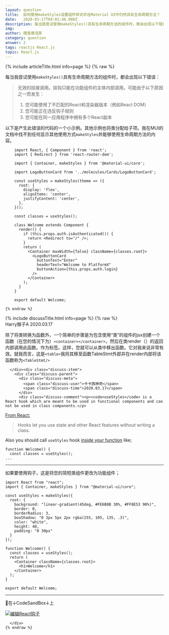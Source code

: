 ```yaml
---
layout: question
title:  如何使用makeStyles设置组件样式并在Material UI中仍然具有生命周期方法？
date:   2020-03-17T04:01:46.000Z
description: 每当我尝试使用makeStyles()具有生命周期方法的组件时，都会出现以下错误：  无效的挂接调用。挂钩只能在功能组件的主体内部调用。可能由于以下...
img: 
author: 理查德泡芙
category: question
answer: 2
tags: reactjs React.js
topic: React.js
---
```

<div class="article-root">
  <div class="article">
    {% include articleTitle.html info=page %}
    {% raw %}
    <div class="article-content"><p><font style="vertical-align: inherit;"><font style="vertical-align: inherit;">每当我尝试使用</font></font><code>makeStyles()</code><font style="vertical-align: inherit;"><font style="vertical-align: inherit;">具有生命周期方法的组件</font><font style="vertical-align: inherit;">时，都会出现以下错误</font><font style="vertical-align: inherit;">：</font></font></p>

<blockquote>
  <p><font style="vertical-align: inherit;"><font style="vertical-align: inherit;">无效的挂接调用。</font><font style="vertical-align: inherit;">挂钩只能在功能组件的主体内部调用。</font><font style="vertical-align: inherit;">可能由于以下原因之一而发生：</font></font></p>
  
  <ol>
  <li><font style="vertical-align: inherit;"><font style="vertical-align: inherit;">您可能使用了不匹配的React和渲染器版本（例如React DOM）</font></font></li>
  <li><font style="vertical-align: inherit;"><font style="vertical-align: inherit;">您可能正在违反钩子规则</font></font></li>
  <li><font style="vertical-align: inherit;"><font style="vertical-align: inherit;">您可能在同一应用程序中拥有多个React副本</font></font></li>
  </ol>
</blockquote>

<p><font style="vertical-align: inherit;"><font style="vertical-align: inherit;">以下是产生此错误的代码的一个小示例。</font><font style="vertical-align: inherit;">其他示例也将类分配给子项。</font><font style="vertical-align: inherit;">我在MUI的文档中找不到任何显示其他使用方式</font></font><code>makeStyles</code><font style="vertical-align: inherit;"><font style="vertical-align: inherit;">并能够使用生命周期方法的内容。</font></font></p>

<pre><code>    import React, { Component } from 'react';<font></font>
    import { Redirect } from 'react-router-dom';<font></font>
<font></font>
    import { Container, makeStyles } from '@material-ui/core';<font></font>
<font></font>
    import LogoButtonCard from '../molecules/Cards/LogoButtonCard';<font></font>
<font></font>
    const useStyles = makeStyles(theme =&gt; ({<font></font>
      root: {<font></font>
        display: 'flex',<font></font>
        alignItems: 'center',<font></font>
        justifyContent: 'center',<font></font>
      },<font></font>
    }));<font></font>
<font></font>
    const classes = useStyles();<font></font>
<font></font>
    class Welcome extends Component {<font></font>
      render() {<font></font>
        if (this.props.auth.isAuthenticated()) {<font></font>
          return &lt;Redirect to="/" /&gt;;<font></font>
        }<font></font>
        return (<font></font>
          &lt;Container maxWidth={false} className={classes.root}&gt;<font></font>
            &lt;LogoButtonCard<font></font>
              buttonText="Enter"<font></font>
              headerText="Welcome to PlatformX"<font></font>
              buttonAction={this.props.auth.login}<font></font>
            /&gt;<font></font>
          &lt;/Container&gt;<font></font>
        );<font></font>
      }<font></font>
    }<font></font>
<font></font>
    export default Welcome;<font></font>
</code></pre></div>
    {% endraw %}
  </div>

  <div class="discuss-wrapper">
    {% include discussTitle.html info=page %}
    {% raw %}
    <div class="discuss-item">
        <div class="discuss-parent">
          <div class="discuss-meta">
            <span class="discuss-user">Harry猴子A</span>
            <span class="discuss-time">2020.03.17</span>
          </div>
          <div class="discuss-comment"><p><font style="vertical-align: inherit;"><font style="vertical-align: inherit;">除了将类转换为函数外，一个简单的步骤是为包含使用“类”的组件的jsx创建一个函数（在您的情况下为）</font></font><code>&lt;container&gt;&lt;/container&gt;</code><font style="vertical-align: inherit;"><font style="vertical-align: inherit;">，然后在类render（）的返回内部调用此函数。作为标签。</font><font style="vertical-align: inherit;">这样，您就可以从类中移出函数。</font><font style="vertical-align: inherit;">它对我来说非常有效。</font><font style="vertical-align: inherit;">就我而言，这是</font></font><code>&lt;table&gt;</code><font style="vertical-align: inherit;"><font style="vertical-align: inherit;">我将其移至函数TableStmt外部并在render内部将该函数称为</font></font><code>&lt;TableStmt/&gt;</code></p></div>
        </div>
        
      </div><div class="discuss-item">
        <div class="discuss-parent">
          <div class="discuss-meta">
            <span class="discuss-user">卡卡西神奇</span>
            <span class="discuss-time">2020.03.17</span>
          </div>
          <div class="discuss-comment"><p><code>useStyles</code> is a React hook which are meant to be used in functional components and can not be used in class components.</p>

<p><a href="https://reactjs.org/docs/hooks-overview.html" rel="nofollow noreferrer">From React:</a></p>

<blockquote>
  <p>Hooks let you use state and other React features without writing a
  class.</p>
</blockquote>

<p>Also you should call <code>useStyles</code> hook <a href="https://material-ui.com/styles/basics/" rel="nofollow noreferrer">inside your function</a> like;</p>

<pre><code>function Welcome() {<font></font>
  const classes = useStyles();<font></font>
...<font></font>
</code></pre>

<hr>

<p><font style="vertical-align: inherit;"><font style="vertical-align: inherit;">如果要使用钩子，这是将您的简短类组件更改为功能组件；</font></font></p>

<pre><code>import React from "react";<font></font>
import { Container, makeStyles } from "@material-ui/core";<font></font>
<font></font>
const useStyles = makeStyles({<font></font>
  root: {<font></font>
    background: "linear-gradient(45deg, #FE6B8B 30%, #FF8E53 90%)",<font></font>
    border: 0,<font></font>
    borderRadius: 3,<font></font>
    boxShadow: "0 3px 5px 2px rgba(255, 105, 135, .3)",<font></font>
    color: "white",<font></font>
    height: 48,<font></font>
    padding: "0 30px"<font></font>
  }<font></font>
});<font></font>
<font></font>
function Welcome() {<font></font>
  const classes = useStyles();<font></font>
  return (<font></font>
    &lt;Container className={classes.root}&gt;<font></font>
      &lt;h1&gt;Welcome&lt;/h1&gt;<font></font>
    &lt;/Container&gt;<font></font>
  );<font></font>
}<font></font>
<font></font>
export default Welcome;<font></font>
</code></pre>

<hr>

<p><font style="vertical-align: inherit;"><font style="vertical-align: inherit;">🏓在↓CodeSandBox↓上</font></font></p>

<p><a href="https://codesandbox.io/s/eager-swartz-558tk?fontsize=14&amp;hidenavigation=1&amp;theme=dark" rel="nofollow noreferrer"><img src="https://codesandbox.io/static/img/play-codesandbox.svg" alt="编辑React钩子"></a></p></div>
        </div>
        
      </div>
    {% endraw %}
  </div>
<div>
